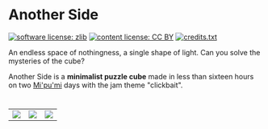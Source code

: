 # Another Side

[![software license: zlib](material/readme/badge_license_software.svg)](LICENSE.txt)
[![content license: CC BY](material/readme/badge_license_content.svg)](https://creativecommons.org/licenses/by/4.0/)
[![credits.txt](material/readme/badge_credits.svg)](executable/data/credits.txt)

An endless space of nothingness, a single shape of light. Can you solve the mysteries of the cube?

Another Side is a **minimalist puzzle cube** made in less than sixteen hours on two [Mi'pu'mi][1] days with the jam theme "clickbait".

#

<table>
    <tr>
        <td><a href="material/screenshots/ans_screen_001.jpg?raw=true"><img src="material/screenshots/ans_screen_001t.jpg" /></a></td>
        <td><a href="material/screenshots/ans_screen_002.jpg?raw=true"><img src="material/screenshots/ans_screen_002t.jpg" /></a></td>
        <td><a href="material/screenshots/ans_screen_003.jpg?raw=true"><img src="material/screenshots/ans_screen_003t.jpg" /></a></td>
    </tr>
</table>

[1]: https://mipumi.com